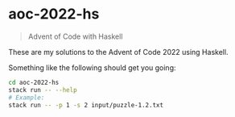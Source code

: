 # aoc-2022-hs
> Advent of Code with Haskell

These are my solutions to the Advent of Code 2022 using Haskell.

Something like the following should get you going:

```bash
cd aoc-2022-hs
stack run -- --help
# Example:
stack run -- -p 1 -s 2 input/puzzle-1.2.txt
```

